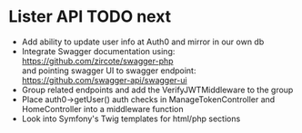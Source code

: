 # Lister API TODO next

- Add ability to update user info at Auth0 and mirror in our own db 
- Integrate Swagger documentation using: https://github.com/zircote/swagger-php \
	and pointing swagger UI to swagger endpoint: https://github.com/swagger-api/swagger-ui
- Group related endpoints and add the VerifyJWTMiddleware to the group
- Place auth0->getUser() auth checks in ManageTokenController and HomeController into a middleware function 
- Look into Symfony's Twig templates for html/php sections
